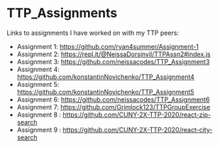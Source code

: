 # TTP_Assignments


Links to assignments I have worked on with my TTP peers:
  - Assignment 1: https://github.com/ryan4summer/Assignment-1
  - Assignment 2: https://repl.it/@NeissaDorsinvil/TTPAssn2#index.js
  - Assignment 3: https://github.com/neissacodes/TTP_Assignment3
  - Assignment 4: https://github.com/konstantinNovichenko/TTP_Assignment4
  - Assignment 5: https://github.com/konstantinNovichenko/TTP_Assignment5
  - Assignment 6: https://github.com/neissacodes/TTP_Assignment6
  - Assignment 7: https://github.com/Grimlock123/TTPGroupExercise
  - Assignment 8 : https://github.com/CUNY-2X-TTP-2020/react-zip-search
  - Assignment 9 : https://github.com/CUNY-2X-TTP-2020/react-city-search
